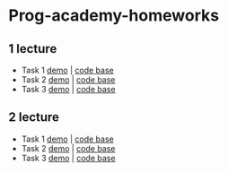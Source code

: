 # Prog-academy-homeworks

## 1 lecture

- Task 1 [demo](./1-lecture-homework/task1.html) | [code base](https://github.com/bulhakovolexii/Prog-academy-homeworks/blob/main/1-lecture-homework/task1.html) 
- Task 2 [demo](./1-lecture-homework/task2.html) | [code base](https://github.com/bulhakovolexii/Prog-academy-homeworks/blob/main/1-lecture-homework/task2.html)
- Task 3 [demo](./1-lecture-homework/task3.html) | [code base](https://github.com/bulhakovolexii/Prog-academy-homeworks/blob/main/1-lecture-homework/task3.html)

## 2 lecture

- Task 1 [demo](./2-lecture-homework/task1.html) | [code base](https://github.com/bulhakovolexii/Prog-academy-homeworks/blob/main/2-lecture-homework/task1.html)
- Task 2 [demo](./2-lecture-homework/task2.html) | [code base](https://github.com/bulhakovolexii/Prog-academy-homeworks/blob/main/2-lecture-homework/task2.html)
- Task 3 [demo](./2-lecture-homework/task3.html) | [code base](https://github.com/bulhakovolexii/Prog-academy-homeworks/blob/main/2-lecture-homework/task3.html)